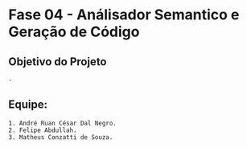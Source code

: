 # Fase 04 - Análisador Semantico e Geração de Código

## Objetivo do Projeto
    - 

## Equipe:
    1. André Ruan César Dal Negro.
    2. Felipe Abdullah.
    3. Matheus Conzatti de Souza.
